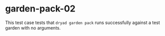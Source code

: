 
# garden-pack-02

This test case tests that `dryad garden pack` runs successfully against a test garden with no arguments.
